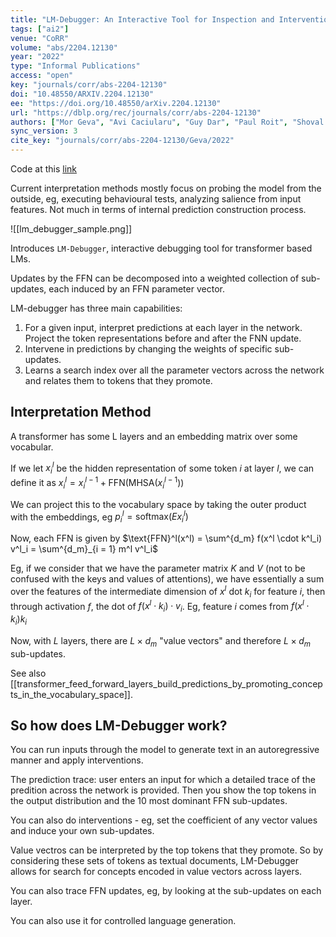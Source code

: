 ```yaml
---
title: "LM-Debugger: An Interactive Tool for Inspection and Intervention in Transformer-Based Language Models."
tags: ["ai2"]
venue: "CoRR"
volume: "abs/2204.12130"
year: "2022"
type: "Informal Publications"
access: "open"
key: "journals/corr/abs-2204-12130"
doi: "10.48550/ARXIV.2204.12130"
ee: "https://doi.org/10.48550/arXiv.2204.12130"
url: "https://dblp.org/rec/journals/corr/abs-2204-12130"
authors: ["Mor Geva", "Avi Caciularu", "Guy Dar", "Paul Roit", "Shoval Sadde", "Micah Shlain", "Bar Tamir", "Yoav Goldberg"]
sync_version: 3
cite_key: "journals/corr/abs-2204-12130/Geva/2022"
---
```


Code at this [link](https://github.com/mega002/)

Current interpretation methods mostly focus on probing the model from the outside, eg, executing behavioural tests, analyzing salience from input features. Not much in terms of internal prediction construction process.

![[lm_debugger_sample.png]]

Introduces `LM-Debugger`, interactive debugging tool for transformer based LMs.

Updates by the FFN can be decomposed into a weighted collection of sub-updates, each induced by an FFN parameter vector.

LM-debugger has three main capabilities:
 1. For a given input, interpret predictions at each layer in the network. Project the token representations before and after the FNN update.
 2. Intervene in predictions by changing the weights of specific sub-updates.
 3. Learns a search index over all the parameter vectors across the network and relates them to tokens that they promote.

## Interpretation Method

A transformer has some L layers and an embedding matrix over some vocabular.

If we let $x^l_{i}$ be the hidden representation of some token $i$ at layer $l$, we can define it as $x^l_i = x^{l - 1}_i + \text{FFN}(\text{MHSA}(x^{l - 1}_i))$

We can project this to the vocabulary space by taking the outer product with the embeddings, eg $p^l_i = \text{softmax}(Ex^{l}_i)$

Now, each FFN is given by $\text{FFN}^l(x^l) = \sum^{d_m} f(x^l \cdot k^l_i) v^l_i = \sum^{d_m}_{i = 1} m^l v^l_i$

Eg, if we consider that we have the parameter matrix $K$ and $V$ (not to be confused with the keys and values of attentions), we have essentially a sum over the features of the intermediate dimension of $x^l$ dot $k_i$ for feature $i$, then through activation $f$, the dot of $f(x^l \cdot k_i) \cdot v_i$. Eg, feature $i$ comes from $f(x^l \cdot k_i) k_i$

Now, with $L$ layers, there are $L \times d_m$ "value vectors" and therefore $L \times d_m$ sub-updates.

See also [[transformer_feed_forward_layers_build_predictions_by_promoting_concepts_in_the_vocabulary_space]].

## So how does LM-Debugger work?

You can run inputs through the model to generate text in an autoregressive manner and apply interventions.

The prediction trace: user enters an input for which a detailed trace of the predition across the network is provided. Then you show the top tokens in the output distribution and the 10 most dominant FFN sub-updates.

You can also do interventions - eg, set the coefficient of any vector values and induce your own sub-updates.

Value vectros can be interpreted by the top tokens that they promote. So by considering these sets of tokens as textual documents, LM-Debugger allows for search for concepts encoded in value vectors across layers.

You can also trace FFN updates, eg, by looking at the sub-updates on each layer.

You can also use it for controlled language generation.